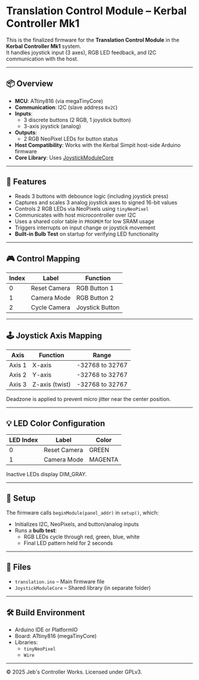 # Translation Control Module – Kerbal Controller Mk1

This is the finalized firmware for the **Translation Control Module** in the **Kerbal Controller Mk1** system.  
It handles joystick input (3 axes), RGB LED feedback, and I2C communication with the host.

---

## 📦 Overview

- **MCU**: ATtiny816 (via megaTinyCore)
- **Communication**: I2C (slave address `0x2C`)
- **Inputs**:
  - 3 discrete buttons (2 RGB, 1 joystick button)
  - 3-axis joystick (analog)
- **Outputs**:
  - 2 RGB NeoPixel LEDs for button status
- **Host Compatibility**: Works with the Kerbal Simpit host-side Arduino firmware
- **Core Library**: Uses [JoystickModuleCore](../JoystickModuleCore)

---

## 🚀 Features

- Reads 3 buttons with debounce logic (including joystick press)
- Captures and scales 3 analog joystick axes to signed 16-bit values
- Controls 2 RGB LEDs via NeoPixels using `tinyNeoPixel`
- Communicates with host microcontroller over I2C
- Uses a shared color table in `PROGMEM` for low SRAM usage
- Triggers interrupts on input change or joystick movement
- **Built-in Bulb Test** on startup for verifying LED functionality

---

## 🎮 Control Mapping

| Index | Label         | Function           |
|-------|---------------|--------------------|
| 0     | Reset Camera    | RGB Button 1       |
| 1     | Camera Mode     | RGB Button 2       |
| 2     | Cycle Camera     | Joystick Button    |

---

## 🕹 Joystick Axis Mapping

| Axis   | Function        | Range        |
|--------|------------------|--------------|
| Axis 1 | X-axis           | -32768 to 32767 |
| Axis 2 | Y-axis           | -32768 to 32767 |
| Axis 3 | Z-axis (twist)   | -32768 to 32767 |

Deadzone is applied to prevent micro jitter near the center position.

---

## 💡 LED Color Configuration

| LED Index | Label       | Color  |
|-----------|-------------|--------|
| 0         | Reset Camera  | GREEN  |
| 1         | Camera Mode   | MAGENTA  |

Inactive LEDs display DIM_GRAY.

---

## 🔧 Setup

The firmware calls `beginModule(panel_addr)` in `setup()`, which:
- Initializes I2C, NeoPixels, and button/analog inputs
- Runs a **bulb test**:
  - RGB LEDs cycle through red, green, blue, white  
  - Final LED pattern held for 2 seconds

---

## 📂 Files

- `translation.ino` – Main firmware file
- `JoystickModuleCore` – Shared library (in separate folder)

---

## 🛠 Build Environment

- Arduino IDE or PlatformIO
- Board: ATtiny816 (megaTinyCore)
- Libraries:
  - `tinyNeoPixel`
  - `Wire`

---

© 2025 Jeb's Controller Works. Licensed under GPLv3.
